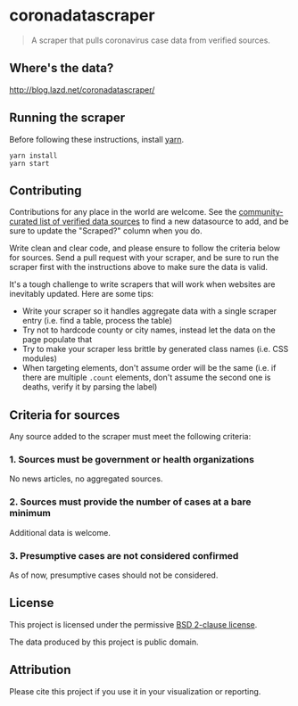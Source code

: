 # coronadatascraper
> A scraper that pulls coronavirus case data from verified sources.

## Where's the data?

http://blog.lazd.net/coronadatascraper/

## Running the scraper

Before following these instructions, install [yarn](https://classic.yarnpkg.com/en/docs/install/).

```
yarn install
yarn start
```

## Contributing

Contributions for any place in the world are welcome. See the [community-curated list of verified data sources](https://docs.google.com/spreadsheets/d/1T2cSvWvUvurnOuNFj2AMPGLpuR2yVs3-jdd_urfWU4c/edit#gid=0) to find a new datasource to add, and be sure to update the "Scraped?" column when you do.

Write clean and clear code, and please ensure to follow the criteria below for sources. Send a pull request with your scraper, and be sure to run the scraper first with the instructions above to make sure the data is valid.

It's a tough challenge to write scrapers that will work when websites are inevitably updated. Here are some tips:

* Write your scraper so it handles aggregate data with a single scraper entry (i.e. find a table, process the table)
* Try not to hardcode county or city names, instead let the data on the page populate that
* Try to make your scraper less brittle by generated class names (i.e. CSS modules)
* When targeting elements, don't assume order will be the same (i.e. if there are multiple `.count` elements, don't assume the second one is deaths, verify it by parsing the label)

## Criteria for sources

Any source added to the scraper must meet the following criteria:

### 1. Sources must be government or health organizations

No news articles, no aggregated sources.

### 2. Sources must provide the number of cases at a bare minimum

Additional data is welcome.

### 3. Presumptive cases are not considered confirmed

As of now, presumptive cases should not be considered.

## License

This project is licensed under the permissive [BSD 2-clause license](LICENSE).

The data produced by this project is public domain.

## Attribution

Please cite this project if you use it in your visualization or reporting.
